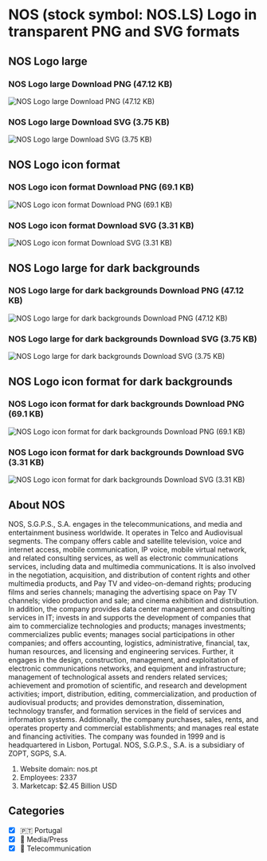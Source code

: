 # NOS (stock symbol: NOS.LS) Logo in transparent PNG and SVG formats

## NOS Logo large

### NOS Logo large Download PNG (47.12 KB)

![NOS Logo large Download PNG (47.12 KB)](/img/orig/NOS.LS_BIG-6e4557f1.png)

### NOS Logo large Download SVG (3.75 KB)

![NOS Logo large Download SVG (3.75 KB)](/img/orig/NOS.LS_BIG-0fd04387.svg)

## NOS Logo icon format

### NOS Logo icon format Download PNG (69.1 KB)

![NOS Logo icon format Download PNG (69.1 KB)](/img/orig/NOS.LS-e1ec9d60.png)

### NOS Logo icon format Download SVG (3.31 KB)

![NOS Logo icon format Download SVG (3.31 KB)](/img/orig/NOS.LS-7edec9a0.svg)

## NOS Logo large for dark backgrounds

### NOS Logo large for dark backgrounds Download PNG (47.12 KB)

![NOS Logo large for dark backgrounds Download PNG (47.12 KB)](/img/orig/NOS.LS_BIG.D-10e3bad2.png)

### NOS Logo large for dark backgrounds Download SVG (3.75 KB)

![NOS Logo large for dark backgrounds Download SVG (3.75 KB)](/img/orig/NOS.LS_BIG.D-c9e57170.svg)

## NOS Logo icon format for dark backgrounds

### NOS Logo icon format for dark backgrounds Download PNG (69.1 KB)

![NOS Logo icon format for dark backgrounds Download PNG (69.1 KB)](/img/orig/NOS.LS.D-d3f5fe5b.png)

### NOS Logo icon format for dark backgrounds Download SVG (3.31 KB)

![NOS Logo icon format for dark backgrounds Download SVG (3.31 KB)](/img/orig/NOS.LS.D-111119f4.svg)

## About NOS

NOS, S.G.P.S., S.A. engages in the telecommunications, and media and entertainment business worldwide. It operates in Telco and Audiovisual segments. The company offers cable and satellite television, voice and internet access, mobile communication, IP voice, mobile virtual network, and related consulting services, as well as electronic communications services, including data and multimedia communications. It is also involved in the negotiation, acquisition, and distribution of content rights and other multimedia products, and Pay TV and video-on-demand rights; producing films and series channels; managing the advertising space on Pay TV channels; video production and sale; and cinema exhibition and distribution. In addition, the company provides data center management and consulting services in IT; invests in and supports the development of companies that aim to commercialize technologies and products; manages investments; commercializes public events; manages social participations in other companies; and offers accounting, logistics, administrative, financial, tax, human resources, and licensing and engineering services. Further, it engages in the design, construction, management, and exploitation of electronic communications networks, and equipment and infrastructure; management of technological assets and renders related services; achievement and promotion of scientific, and research and development activities; import, distribution, editing, commercialization, and production of audiovisual products; and provides demonstration, dissemination, technology transfer, and formation services in the field of services and information systems. Additionally, the company purchases, sales, rents, and operates property and commercial establishments; and manages real estate and financing activities. The company was founded in 1999 and is headquartered in Lisbon, Portugal. NOS, S.G.P.S., S.A. is a subsidiary of ZOPT, SGPS, S.A.

1. Website domain: nos.pt
2. Employees: 2337
3. Marketcap: $2.45 Billion USD


## Categories
- [x] 🇵🇹 Portugal
- [x] 📰 Media/Press
- [x] 📡 Telecommunication
